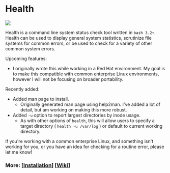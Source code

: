 # Health
<p align="left">
<a href="./LICENSE.md"><img src="https://img.shields.io/github/license/zpiatt/health"></a>
</p>

Health is a command line system status check tool written in `bash 3.2+`. Health can be used to display general system statistics, scrutinize file systems for common errors, or be used to check for a variety of other common system errors.

Upcoming features:
  - I originally wrote this while working in a Red Hat environment. My goal is to make this compatible with common enterprise Linux environments, however I will not be focusing on broader portability.

Recently added:
  - Added man page to install.
    - Originally generated man page using help2man. I've added a lot of detail, but am working on making this more robust.
  - Added `-u` option to report largest directories by inode usage.
    - As with other options of `health`, this will allow users to specify a target directory ( `health -u /var/log` ) or default to current working directory.

If you're working with a common enterprise Linux, and something isn't working for you, or you have an idea for checking for a routine error, please let me know!

### More: \[[Installation](https://github.com/zpiatt/health/wiki/Installation)\] \[[Wiki](https://github.com/zpiatt/health/wiki)\]
